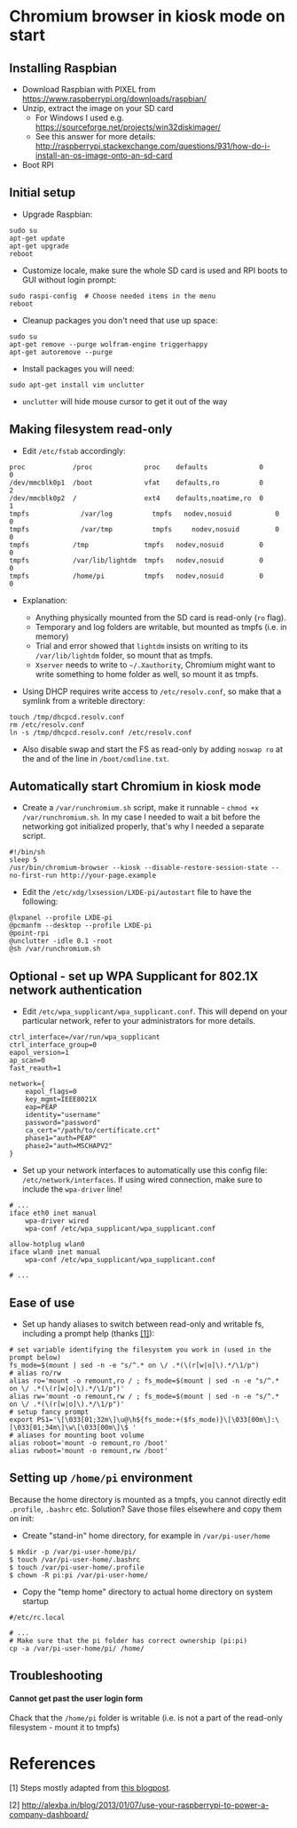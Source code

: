 # Chromium browser in kiosk mode on start

## Installing Raspbian
- Download Raspbian with PIXEL from https://www.raspberrypi.org/downloads/raspbian/
- Unzip, extract the image on your SD card
  - For Windows I used e.g. https://sourceforge.net/projects/win32diskimager/
  - See this answer for more details: http://raspberrypi.stackexchange.com/questions/931/how-do-i-install-an-os-image-onto-an-sd-card
- Boot RPI

## Initial setup
- Upgrade Raspbian:
```
sudo su
apt-get update
apt-get upgrade
reboot
```
- Customize locale, make sure the whole SD card is used and RPI boots to GUI without login prompt:
```
sudo raspi-config  # Choose needed items in the menu
reboot
```

- Cleanup packages you don't need that use up space:
```
sudo su
apt-get remove --purge wolfram-engine triggerhappy
apt-get autoremove --purge
```

- Install packages you will need:
```
sudo apt-get install vim unclutter
```
  - `unclutter` will hide mouse cursor to get it out of the way

## Making filesystem read-only
- Edit `/etc/fstab` accordingly:
```
proc            /proc             proc    defaults             0       0
/dev/mmcblk0p1  /boot             vfat    defaults,ro          0       2
/dev/mmcblk0p2  /                 ext4    defaults,noatime,ro  0       1
tmpfs	          /var/log	        tmpfs   nodev,nosuid	       0       0
tmpfs	          /var/tmp	        tmpfs	  nodev,nosuid	       0       0
tmpfs           /tmp              tmpfs   nodev,nosuid         0       0
tmpfs           /var/lib/lightdm  tmpfs   nodev,nosuid         0       0
tmpfs           /home/pi          tmpfs   nodev,nosuid         0       0
```
- Explanation:
   - Anything physically mounted from the SD card is read-only (`ro` flag).
   - Temporary and log folders are writable, but mounted as tmpfs (i.e. in memory)
   - Trial and error showed that `lightdm` insists on writing to its `/var/lib/lightdm` folder, so mount that as tmpfs. 
   - `Xserver` needs to write to `~/.Xauthority`, Chromium might want to write something to home folder as well, so mount it as tmpfs.
  
- Using DHCP requires write access to `/etc/resolv.conf`, so make that a symlink from a writeble directory:
```
touch /tmp/dhcpcd.resolv.conf
rm /etc/resolv.conf
ln -s /tmp/dhcpcd.resolv.conf /etc/resolv.conf
```

- Also disable swap and start the FS as read-only by adding `noswap ro` at the and of the line in `/boot/cmdline.txt`.

## Automatically start Chromium in kiosk mode
- Create a `/var/runchromium.sh` script, make it runnable - `chmod +x /var/runchromium.sh`. In my case I needed to wait a bit before the networking got initialized properly, that's why I needed a separate script.
```
#!/bin/sh
sleep 5
/usr/bin/chromium-browser --kiosk --disable-restore-session-state --no-first-run http://your-page.example
```

- Edit the `/etc/xdg/lxsession/LXDE-pi/autostart` file to have the following:
```
@lxpanel --profile LXDE-pi
@pcmanfm --desktop --profile LXDE-pi
@point-rpi
@unclutter -idle 0.1 -root
@sh /var/runchromium.sh
```

## Optional - set up WPA Supplicant for 802.1X network authentication
- Edit `/etc/wpa_supplicant/wpa_supplicant.conf`. This will depend on your particular network, refer to your administrators for more details.
```
ctrl_interface=/var/run/wpa_supplicant
ctrl_interface_group=0
eapol_version=1
ap_scan=0
fast_reauth=1

network={
    eapol_flags=0
    key_mgmt=IEEE8021X
    eap=PEAP
    identity="username"
    password="password"
    ca_cert="/path/to/certificate.crt"
    phase1="auth=PEAP"
    phase2="auth=MSCHAPV2"
}
```
- Set up your network interfaces to automatically use this config file: `/etc/network/interfaces`. If using wired connection, make sure to include the `wpa-driver` line!
```
# ...
iface eth0 inet manual
    wpa-driver wired
    wpa-conf /etc/wpa_supplicant/wpa_supplicant.conf

allow-hotplug wlan0
iface wlan0 inet manual
    wpa-conf /etc/wpa_supplicant/wpa_supplicant.conf

# ...
```

## Ease of use
- Set up handy aliases to switch between read-only and writable fs, including a prompt help (thanks [[1]](#references)):
```
# set variable identifying the filesystem you work in (used in the prompt below)
fs_mode=$(mount | sed -n -e "s/^.* on \/ .*(\(r[w|o]\).*/\1/p")
# alias ro/rw 
alias ro='mount -o remount,ro / ; fs_mode=$(mount | sed -n -e "s/^.* on \/ .*(\(r[w|o]\).*/\1/p")'
alias rw='mount -o remount,rw / ; fs_mode=$(mount | sed -n -e "s/^.* on \/ .*(\(r[w|o]\).*/\1/p")'
# setup fancy prompt
export PS1='\[\033[01;32m\]\u@\h${fs_mode:+($fs_mode)}\[\033[00m\]:\[\033[01;34m\]\w\[\033[00m\]\$ '
# aliases for mounting boot volume
alias roboot='mount -o remount,ro /boot'
alias rwboot='mount -o remount,rw /boot'
```

## Setting up `/home/pi` environment
Because the home directory is mounted as a tmpfs, you cannot directly edit `.profile`, `.bashrc` etc. Solution? Save those files elsewhere and copy them on init:

- Create "stand-in" home directory, for example in `/var/pi-user/home`
```
$ mkdir -p /var/pi-user-home/pi/
$ touch /var/pi-user-home/.bashrc
$ touch /var/pi-user-home/.profile
$ chown -R pi:pi /var/pi-user-home/
```

- Copy the "temp home" directory to actual home directory on system startup
```
#/etc/rc.local

# ...
# Make sure that the pi folder has correct ownership (pi:pi)
cp -a /var/pi-user-home/pi/ /home/
```

## Troubleshooting

#### Cannot get past the user login form
Chack that the `/home/pi` folder is writable (i.e. is not a part of the read-only filesystem - mount it to tmpfs)

# References 
[1] Steps mostly adapted from [this blogpost](http://petr.io/en/blog/2015/11/09/read-only-raspberry-pi-with-jessie/).

[2] http://alexba.in/blog/2013/01/07/use-your-raspberrypi-to-power-a-company-dashboard/
